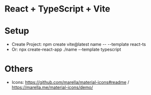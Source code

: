 # React + TypeScript + Vite

# Setup

- Create Project: npm create vite@latest name -- --template react-ts
- Or: npx create-react-app ./name --template typescript

# Others

- Icons: https://github.com/marella/material-icons#readme / https://marella.me/material-icons/demo/